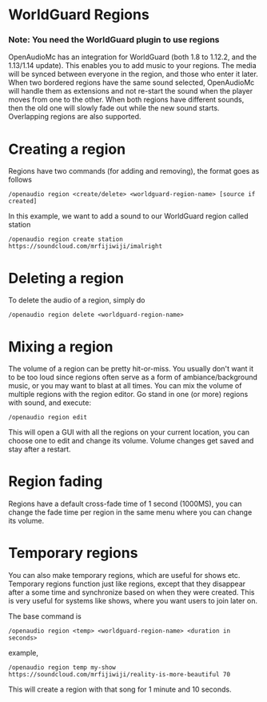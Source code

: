 [//]: # (TITLE:Regions)
[//]: # (ICON:fas fa-map-marked-alt)
[//]: # (DESCRIPTION:Using worldguard regions to play music in specific areas)
[//]: # (TAGS:regions,areas,worldguard,world,region,media)
[//]: # (COMMANDS:/oa region create {WG-region} {source},In order to use this command you need to have installed the plugin WorldGuard. This will create a region for an undefined amount of time.)
[//]: # (COMMANDS:/oa region delete {WG-region},In order to use this command you need to have installed the plugin WorldGuard. This will delete the selected region.)
[//]: # (COMMANDS:/oa region edit,In order to use this command you need to have installed the plugin WorldGuard. This will edit the selected region.)
[//]: # (COMMANDS:/oa region temp {WG-region} {source} {duration},In order to use this command you need to have installed the plugin WorldGuard. This will create a region for a defined amount of time.)

# WorldGuard Regions
### Note: You need the WorldGuard plugin to use regions
OpenAudioMc has an integration for WorldGuard (both 1.8 to 1.12.2, and the 1.13/1.14 update).
This enables you to add music to your regions. The media will be synced between everyone in the region, and those who enter it later. When two bordered regions have the same sound selected, OpenAudioMc will handle them as extensions and not re-start the sound when the player moves from one to the other. When both regions have different sounds, then the old one will slowly fade out while the new sound starts. Overlapping regions are also supported.

# Creating a region
Regions have two commands (for adding and removing), the format goes as follows
```
/openaudio region <create/delete> <worldguard-region-name> [source if created]
```

In this example, we want to add a sound to our WorldGuard region called station
```
/openaudio region create station https://soundcloud.com/mrfijiwiji/imalright
```

# Deleting a region
To delete the audio of a region, simply do
```
/openaudio region delete <worldguard-region-name>
```

# Mixing a region
The volume of a region can be pretty hit-or-miss. You usually don't want it to be too loud since regions often serve as a form of ambiance/background music, or you may want to blast at all times. You can mix the volume of multiple regions with the region editor.
Go stand in one (or more) regions with sound, and execute:
```
/openaudio region edit
```
This will open a GUI with all the regions on your current location, you can choose one to edit and change its volume. Volume changes get saved and stay after a restart.

# Region fading
Regions have a default cross-fade time of 1 second (1000MS), you can change the fade time per region in the same menu where you can change its volume.

# Temporary regions
You can also make temporary regions, which are useful for shows etc.
Temporary regions function just like regions, except that they disappear after a some time and synchronize based on when they were created. This is very useful for systems like shows, where you want users to join later on.

The base command is
```
/openaudio region <temp> <worldguard-region-name> <duration in seconds>
```
example,
```
/openaudio region temp my-show https://soundcloud.com/mrfijiwiji/reality-is-more-beautiful 70
```
This will create a region with that song for 1 minute and 10 seconds.